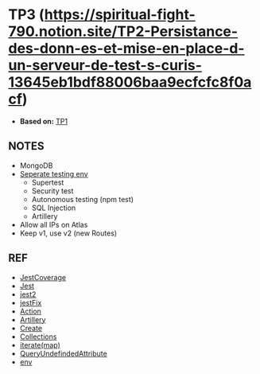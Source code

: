 # TP3 (https://spiritual-fight-790.notion.site/TP2-Persistance-des-donn-es-et-mise-en-place-d-un-serveur-de-test-s-curis-13645eb1bdf88006baa9ecfcfc8f0acf)
- **Based on:** [TP1](https://github.com/olvrMns/TP1CollecteEtInterpretation)

## NOTES
- MongoDB
- [Seperate testing env](https://stackoverflow.com/questions/64225631/how-can-i-add-production-development-and-test-environment-in-node-js)
    - Supertest
    - Security test
    - Autonomous testing (npm test)
    - SQL Injection 
    - Artillery
- Allow all IPs on Atlas
- Keep v1, use v2 (new Routes)

## REF
- [JestCoverage](https://github.com/marketplace/actions/jest-coverage-report)
- [Jest](https://jestjs.io/docs/getting-started)
- [jest2](https://dev.to/nathan_sheryak/how-to-test-a-typescript-express-api-with-jest-for-dummies-like-me-4epd)
- [jestFix](https://stackoverflow.com/questions/54139158/cannot-find-name-describe-do-you-need-to-install-type-definitions-for-a-test)
- [Action](https://docs.github.com/en/actions/writing-workflows/quickstart)
- [Artillery](https://www.artillery.io/)
- [Create](https://stackoverflow.com/questions/31126045/is-it-possible-to-create-a-new-database-in-mongodb-with-mongoose)
- [Collections](https://stackoverflow.com/questions/13444876/node-js-mongoose-check-if-a-collection-exists)
- [iterate(map)](https://stackoverflow.com/questions/45656257/the-easiest-way-to-iterate-through-a-collection-in-mongoose)
- [QueryUndefindedAttribute](https://stackoverflow.com/questions/18710043/mongoose-mongodb-result-fields-appear-undefined-in-javascript)
- [env](https://stackoverflow.com/questions/71901036/how-to-use-different-environments-with-env-files-in-nodejs)
